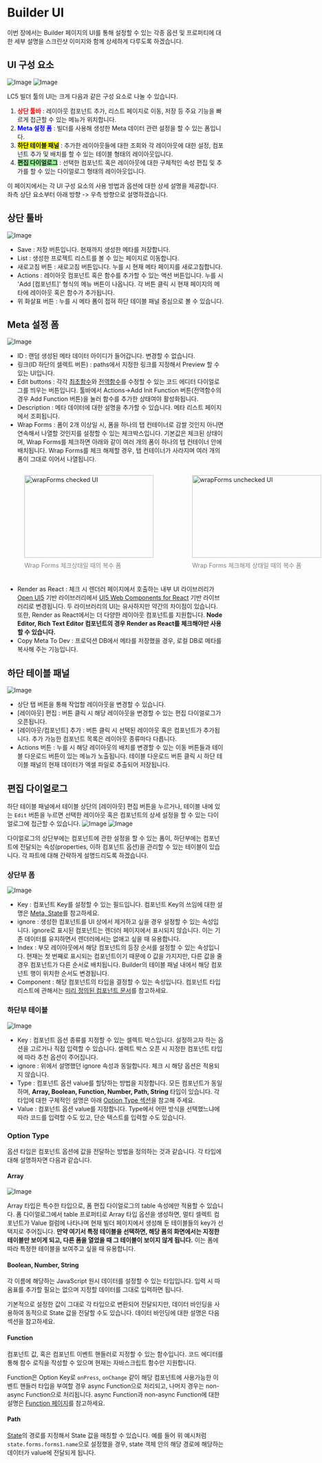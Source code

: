 # Builder UI

이번 장에서는 Builder 페이지의 UI를 통해 설정할 수 있는 각종 옵션 및 프로퍼티에 대한 세부 설명을 스크린샷 이미지와 함께 상세하게 다루도록 하겠습니다.

## UI 구성 요소

![Image](assets/builder_ui/overview.png)
![Image](assets/builder_ui/overview2.png)

LC5 빌더 툴의 UI는 크게 다음과 같은 구성 요소로 나눌 수 있습니다.

1. <span style="color: red;">**상단 툴바**</span> : 레이아웃 컴포넌트 추가, 리스트 페이지로 이동, 저장 등 주요 기능을 빠르게 접근할 수 있는 메뉴가 위치합니다.
2. <span style="color: blue;">**Meta 설정 폼**</span> : 빌더를 사용해 생성한 Meta 데이터 관련 설정을 할 수 있는 폼입니다.
3. <span style="background-color: yellow; ">**하단 테이블 패널**</span> : 추가한 레이아웃들에 대한 조회와 각 레이아웃에 대한 설정, 컴포넌트 추가 및 배치를 할 수 있는 테이블 형태의 레이아웃입니다.
4. <span style="background-color: lightgreen;">**편집 다이얼로그**</span> : 선택한 컴포넌트 혹은 레이아웃에 대한 구체적인 속성 편집 및 추가를 할 수 있는 다이얼로그 형태의 레이아웃입니다.

이 페이지에서는 각 UI 구성 요소의 사용 방법과 옵션에 대한 상세 설명을 제공합니다. 좌측 상단 요소부터 아래 방향 -> 우측 방향으로 설명하겠습니다.

## 상단 툴바

![Image](assets/builder_ui/toolbar.png)

- Save : 저장 버튼입니다. 현재까지 생성한 메타를 저장합니다.
- List : 생성한 프로젝트 리스트를 볼 수 있는 페이지로 이동합니다.
- 새로고침 버튼 : 새로고침 버튼입니다. 누를 시 현재 메타 페이지를 새로고침합니다.
- Actions : 레이아웃 컴포넌트 혹은 함수를 추가할 수 있는 액션 버튼입니다. 누를 시 'Add [컴포넌트]' 형식의 메뉴 버튼이 나옵니다. 각 버튼 클릭 시 현재 페이지의 메타에 레이아웃 혹은 함수가 추가됩니다.
- 위 화살표 버튼 : 누를 시 메타 폼이 접혀 하단 테이블 패널 중심으로 볼 수 있습니다.

## Meta 설정 폼

![Image](assets/builder_ui/metaform.png)

- ID : 랜덤 생성된 메타 데이터 아이디가 들어갑니다. 변경할 수 없습니다.
- 링크(ID 하단의 셀렉트 버튼) : paths에서 지정한 링크를 지정해서 Preview 할 수 있는 UI입니다.
- Edit buttons : 각각 [최초함수](/lc5/concepts/function/#init-function)와 [전역함수](/lc5/concepts/function#global-function)를 수정할 수 있는 코드 에디터 다이얼로그를 띄우는 버튼입니다. 툴바에서 Actions->Add Init Function 버튼(전역함수의 경우 Add Function 버튼)을 눌러 함수를 추가한 상태여야 활성화됩니다.
- Description : 메타 데이터에 대한 설명을 추가할 수 있습니다. 메타 리스트 페이지에서 조회됩니다.
- Wrap Forms : 폼이 2개 이상일 시, 폼을 하나의 탭 컨테이너로 감쌀 것인지 아니면 연속해서 나열할 것인지를 설정할 수 있는 체크박스입니다. 기본값은 체크된 상태이며, Wrap Forms를 체크하면 아래와 같이 여러 개의 폼이 하나의 탭 컨테이너 안에 배치됩니다. Wrap Forms를 체크 해제할 경우, 탭 컨테이너가 사라지며 여러 개의 폼이 그대로 이어서 나열됩니다.
<div style="display: flex; gap: 10px;">
  <figure>
  <img src="/lc5/reference/assets/builder_ui/metaform2.png" alt="wrapForms checked UI" style="width:18.75rem; height: 12rem">
  <figcaption style="color: gray; font-style:normal; margin: 0.5em auto;">Wrap Forms 체크상태일 때의 복수 폼</figcaption>
  </figure>
  <figure>
  <img src="/lc5/reference/assets/builder_ui/metaform3.png" alt="wrapForms unchecked UI" style="width:18.75rem; height: 12rem">
  <figcaption style="color: gray; font-style:normal; margin: 0.5em auto;">Wrap Forms 체크해제 상태일 때의 복수 폼</figcaption>
  </figure>
</div>

- Render as React : 체크 시 렌더러 페이지에서 호출하는 내부 UI 라이브러리가 [Open UI5](https://openui5.hana.ondemand.com/) 기반 라이브러리에서 [UI5 Web Components for React](https://sap.github.io/ui5-webcomponents-react/?path=/docs/getting-started--docs) 기반 라이브러리로 변경됩니다. 두 라이브러리의 UI는 유사하지만 약간의 차이점이 있습니다. 또한, Render as React에서는 더 다양한 레이아웃 컴포넌트를 지원합니다. **Node Editor, Rich Text Editor 컴포넌트의 경우 Render as React를 체크해야만 사용할 수 있습니다.**
- Copy Meta To Dev : 프로덕션 DB에서 메타를 저장했을 경우, 로컬 DB로 메타를 복사해 주는 기능입니다.

## 하단 테이블 패널

![Image](assets/builder_ui/panel.png)

- 상단 탭 버튼을 통해 작업할 레이아웃을 변경할 수 있습니다.
- [레이아웃] 편집 : 버튼 클릭 시 해당 레이아웃을 변경할 수 있는 편집 다이얼로그가 오픈됩니다.
- [레이아웃/컴포넌트] 추가 : 버튼 클릭 시 선택된 레이아웃 혹은 컴포넌트가 추가됩니다. 추가 가능한 컴포넌트 목록은 레이아웃 종류마다 다릅니다.
- Actions 버튼 : 누를 시 해당 레이아웃의 배치를 변경할 수 있는 이동 버튼들과 테이블 다운로드 버튼이 있는 메뉴가 노출됩니다. 테이블 다운로드 버튼 클릭 시 하단 테이블 패널의 현재 데이터가 엑셀 파일로 추출되어 저장됩니다.

## 편집 다이얼로그

하단 테이블 패널에서 테이블 상단의 [레이아웃] 편집 버튼을 누르거나, 테이블 내에 있는 `Edit` 버튼을 누르면 선택한 레이아웃 혹은 컴포넌트의 상세 설정을 할 수 있는 다이얼로그에 접근할 수 있습니다.
![Image](assets/builder_ui/properties_edit.png)
![Image](assets/builder_ui/components_dialog.png)

다이얼로그의 상단부에는 컴포넌트에 관한 설정을 할 수 있는 폼이, 하단부에는 컴포넌트에 전달되는 속성(properties, 이하 컴포넌트 옵션)을 관리할 수 있는 테이블이 있습니다. 각 파트에 대해 간략하게 설명드리도록 하겠습니다.

### 상단부 폼

![Image](assets/builder_ui/components_dialog_up.png)

- Key : 컴포넌트 Key를 설정할 수 있는 필드입니다. 컴포넌트 Key의 쓰임에 대한 설명은 [Meta, State](/lc5/concepts/meta_state/#key-key)를 참고하세요.
- ignore : 생성한 컴포넌트를 UI 상에서 제거하고 싶을 경우 설정할 수 있는 속성입니다. ignore로 표시된 컴포넌트는 렌더러 페이지에서 표시되지 않습니다. 이는 기존 데이터를 유지하면서 렌더러에서는 없애고 싶을 때 유용합니다.
- Index : 부모 레이아웃에서 해당 컴포넌트의 등장 순서를 설정할 수 있는 속성입니다. 현재는 첫 번째로 표시되는 컴포넌트이기 때문에 0 값을 가지지만, 다른 값을 줄 경우 컴포넌트가 다른 순서로 배치됩니다. Builder의 테이블 패널 내에서 해당 컴포넌트 행이 위치한 순서도 변경됩니다.
- Component : 해당 컴포넌트의 타입을 결정할 수 있는 속성입니다. 컴포넌트 타입 리스트에 관해서는 [미리 정의된 컴포넌트 문서](/lc5/concepts/prebuilt_components/#_3)를 참고하세요.

### 하단부 테이블

![Image](assets/builder_ui/components_dialog_down.png)

- Key : 컴포넌트 옵션 종류를 지정할 수 있는 셀렉트 박스입니다. 설정하고자 하는 옵션을 고르거나 직접 입력할 수 있습니다.
  셀렉트 박스 오픈 시 지정한 컴포넌트 타입에 따라 추천 옵션이 주어집니다.
- ignore : 위에서 설명했던 ignore 속성과 동일합니다. 체크 시 해당 옵션은 적용되지 않습니다.
- Type : 컴포넌트 옵션 value를 할당하는 방법을 지정합니다. 모든 컴포넌트가 동일하며, **Array, Boolean, Function, Number, Path, String** 타입이 있습니다. 각 타입에 대한 구체적인 설명은 아래 [Option Type 섹션](#option-type)을 참고해 주세요.
- Value : 컴포넌트 옵션 value를 지정합니다. Type에서 어떤 방식을 선택했느냐에 따라 코드를 입력할 수도 있고, 단순 텍스트를 입력할 수도 있습니다.

### Option Type

옵션 타입은 컴포넌트 옵션에 값을 전달하는 방법을 정의하는 것과 같습니다. 각 타입에 대해 설명하자면 다음과 같습니다.

#### Array

![Image](assets/builder_ui/array_type.png)

Array 타입은 특수한 타입으로, 폼 편집 다이얼로그의 table 속성에만 적용할 수 있습니다. 폼 다이얼로그에서 table 프로퍼티로 Array 타입 옵션을 생성하면, 멀티 셀렉트 컴포넌트가 Value 컬럼에 나타나며 현재 빌더 페이지에서 생성해 둔 테이블들의 key가 선택지로 주어집니다. **만약 여기서 특정 테이블을 선택하면, 해당 폼의 화면에서는 지정한 테이블만 보이게 되고, 다른 폼을 열었을 때 그 테이블이 보이지 않게 됩니다.** 이는 폼에 따라 특정한 테이블을 보여주고 싶을 때 유용합니다.

#### Boolean, Number, String

각 이름에 해당하는 JavaScript 원시 데이터를 설정할 수 있는 타입입니다. 입력 시 따옴표를 추가할 필요는 없으며 지정할 데이터를 그대로 입력하면 됩니다.

기본적으로 설정한 값이 그대로 각 타입으로 변환되어 전달되지만, 데이터 바인딩을 사용하여 동적으로 State 값을 전달할 수도 있습니다. 데이터 바인딩에 대한 설명은 다음 섹션을 참고하세요.

#### Function

컴포넌트 값, 혹은 컴포넌트 이벤트 핸들러로 지정할 수 있는 함수입니다. 코드 에디터를 통해 함수 로직을 작성할 수 있으며 현재는 자바스크립트 함수만 지원합니다.

Function은 Option Key로 `onPress`, `onChange` 같이 해당 컴포넌트에 사용가능한 이벤트 핸들러 타입을 부여할 경우 async Function으로 처리되고, 나머지 경우는 non-async Function으로 처리됩니다. async Function과 non-async Function에 대한 설명은 [Function 페이지](/lc5/concepts/function/#-_1)를 참고하세요.

#### Path

[State](/lc5/concepts/meta_state/#state)의 경로를 지정해서 State 값을 매칭할 수 있습니다. 예를 들어 위 예시처럼 `state.forms.forms1.name`으로 설정했을 경우, state 객체 안의 해당 경로에 해당하는 데이터가 value에 전달되게 됩니다.
